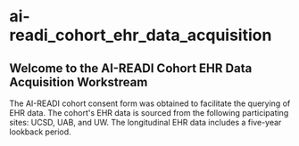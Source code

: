 # ai-readi_cohort_ehr_data_acquisition
## Welcome to the AI-READI Cohort EHR Data Acquisition Workstream

The AI-READI cohort consent form was obtained to facilitate the querying of EHR data. The cohort's EHR data is sourced from the following participating sites: UCSD, UAB, and UW. The longitudinal EHR data includes a five-year lookback period.
